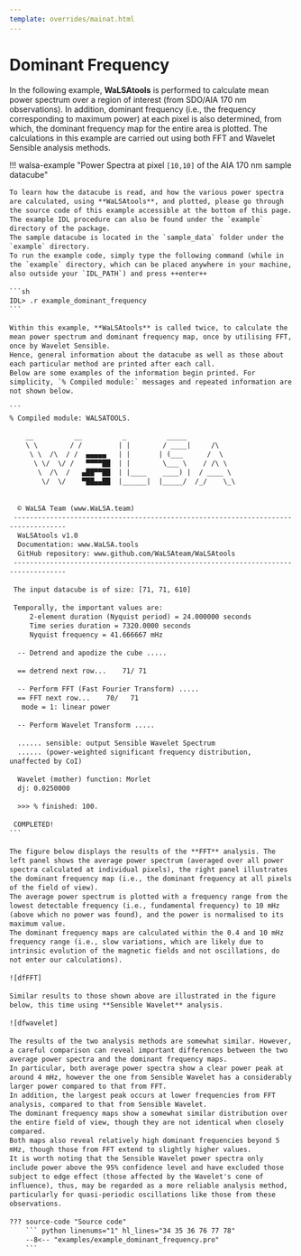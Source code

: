 ```yaml
---
template: overrides/mainat.html
---
```


# Dominant Frequency

In the following example, **WaLSAtools** is performed to calculate mean power spectrum over a region of interest (from SDO/AIA 170 nm observations). In addition, dominant frequency (i.e., the frequency corresponding to maximum power) at each pixel is also determined, from which, the dominant frequency map for the entire area is plotted. The calculations in this example are carried out using both FFT and Wavelet Sensible analysis methods.

  [1]: introduction.md

!!! walsa-example "Power Spectra at pixel `[10,10]` of the AIA 170 nm sample datacube"

    To learn how the datacube is read, and how the various power spectra are calculated, using **WaLSAtools**, and plotted, please go through the source code of this example accessible at the bottom of this page. 
    The example IDL procedure can also be found under the `example` directory of the package. 
	The sample datacube is located in the `sample_data` folder under the `example` directory. 
	To run the example code, simply type the following command (while in the `example` directory, which can be placed anywhere in your machine, also outside your `IDL_PATH`) and press ++enter++ 

    ```sh
    IDL> .r example_dominant_frequency
    ```

    Within this example, **WaLSAtools** is called twice, to calculate the mean power spectrum and dominant frequency map, once by utilising FFT, once by Wavelet Sensible. 
	Hence, general information about the datacube as well as those about each particular method are printed after each call. 
	Below are some examples of the information begin printed. For simplicity, `% Compiled module:` messages and repeated information are not shown below.

    ```
    % Compiled module: WALSATOOLS.

        __          __          _          _____
        \ \        / /         | |        / ____|     /\
         \ \  /\  / /  ▄▄▄▄▄   | |       | (___      /  \
          \ \/  \/ /   ▀▀▀▀██  | |        \___ \    / /\ \
           \  /\  /   ▄██▀▀██  | |____    ____) |  / ____ \
            \/  \/    ▀██▄▄██  |______|  |_____/  /_/    \_\


      © WaLSA Team (www.WaLSA.team)
     -----------------------------------------------------------------------------------
      WaLSAtools v1.0
      Documentation: www.WaLSA.tools
      GitHub repository: www.github.com/WaLSAteam/WaLSAtools
     -----------------------------------------------------------------------------------
     
	 The input datacube is of size: [71, 71, 610]

	 Temporally, the important values are:
	     2-element duration (Nyquist period) = 24.000000 seconds
	     Time series duration = 7320.0000 seconds
	     Nyquist frequency = 41.666667 mHz

      -- Detrend and apodize the cube .....
      
      == detrend next row...    71/ 71
	  
	  -- Perform FFT (Fast Fourier Transform) .....
	  == FFT next row...    70/   71
	   mode = 1: linear power
	  
	  -- Perform Wavelet Transform .....
	  
	  ...... sensible: output Sensible Wavelet Spectrum
	  ...... (power-weighted significant frequency distribution, unaffected by CoI)

	  Wavelet (mother) function: Morlet
	  dj: 0.0250000

	  >>> % finished: 100.

     COMPLETED!
    ```
    
    The figure below displays the results of the **FFT** analysis. The left panel shows the average power spectrum (averaged over all power spectra calculated at individual pixels), the right panel illustrates the dominant frequency map (i.e., the dominant frequency at all pixels of the field of view).
	The average power spectrum is plotted with a frequency range from the lowest detectable frequency (i.e., fundamental frequency) to 10 mHz (above which no power was found), and the power is normalised to its maximum value.
	The dominant frequency maps are calculated within the 0.4 and 10 mHz frequency range (i.e., slow variations, which are likely due to intrinsic evolution of the magnetic fields and not oscillations, do not enter our calculations).
    
    ![dfFFT]

    Similar results to those shown above are illustrated in the figure below, this time using **Sensible Wavelet** analysis.
    
    ![dfwavelet]
	
	The results of the two analysis methods are somewhat similar. However, a careful comparison can reveal important differences between the two average power spectra and the dominant frequency maps.
	In particular, both average power spectra show a clear power peak at around 4 mHz, however the one from Sensible Wavelet has a considerably larger power compared to that from FFT. 
	In addition, the largest peak occurs at lower frequencies from FFT analysis, compared to that from Sensible Wavelet.
	The dominant frequency maps show a somewhat similar distribution over the entire field of view, though they are not identical when closely compared.
	Both maps also reveal relatively high dominant frequencies beyond 5 mHz, though those from FFT extend to slightly higher values. 
	It is worth noting that the Sensible Wavelet power spectra only include power above the 95% confidence level and have excluded those subject to edge effect (those affected by the Wavelet's cone of influence), thus, may be regarded as a more reliable analysis method, particularly for quasi-periodic oscillations like those from these observations. 
	
    ??? source-code "Source code"
        ``` python linenums="1" hl_lines="34 35 36 76 77 78"
        --8<-- "examples/example_dominant_frequency.pro"
        ```

  [dfFFT]: assets/screenshots/example_dominant_frequency_FFT.jpg
  [dfwavelet]: assets/screenshots/example_dominant_frequency_sensible_wavelet.jpg

<br>